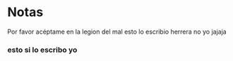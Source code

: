 # Notas

Por favor acéptame en la legion del mal esto lo escribio herrera no yo jajaja

### esto si lo escribo yo